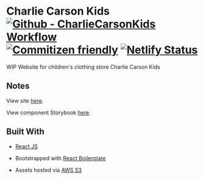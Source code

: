 # Charlie Carson Kids [![Github - CharlieCarsonKids Workflow][build-img]][build-url] [![Commitizen friendly][commit-img]][commit-url] [![Netlify Status][net-img]][net-url]

[build-img]: https://img.shields.io/github/workflow/status/BradenM/charliecarsonkids.com/CharlieCarsonKids/master?style=flat-square
[build-url]: https://github.com/BradenM/charliecarsonkids.com/actions
[commit-img]: https://img.shields.io/badge/commitizen-friendly-brightgreen.svg
[commit-url]: http://commitizen.github.io/cz-cli/
[net-img]: https://api.netlify.com/api/v1/badges/a375a931-6369-4b9d-ae46-4dadc4a6085f/deploy-status
[net-url]: https://app.netlify.com/sites/charliecarsonkids/deploys

WIP Website for children's clothing store Charlie Carson Kids

## Notes

View site [here](https://beta.charliecarsonkids.com).

View component Storybook [here](https://storybook.charliecarsonkids.com).


## Built With

* [React JS](https://reactjs.org)

* Bootstrapped with [React Boilerplate](https://www.reactboilerplate.com/)

* Assets hosted via [AWS S3](https://aws.amazon.com/s3/)
